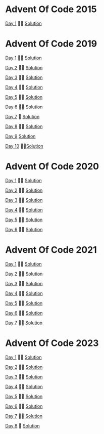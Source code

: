 # Advent Of Code 2015

[Day 1](https://adventofcode.com/2015/day/1) &#127775;&#127775; [Solution](2015/day1/Program.cs)

# Advent Of Code 2019

[Day 1](https://adventofcode.com/2019/day/1) &#127775;&#127775; [Solution](2019/day1/Program.cs)

[Day 2](https://adventofcode.com/2019/day/2) &#127775;&#127775; [Solution](2019/day2/Program.cs)

[Day 3](https://adventofcode.com/2019/day/3) &#127775;&#127775; [Solution](2019/day3/Program.cs)

[Day 4](https://adventofcode.com/2019/day/4) &#127775;&#127775; [Solution](2019/day4/Program.cs)

[Day 5](https://adventofcode.com/2019/day/5) &#127775;&#127775; [Solution](2019/day5/Program.cs)

[Day 6](https://adventofcode.com/2019/day/6) &#127775;&#127775; [Solution](2019/day6/Program.cs)

[Day 7](https://adventofcode.com/2019/day/7) &#127775; [Solution](2019/day7/Program.cs)

[Day 8](https://adventofcode.com/2019/day/8) &#127775;&#127775; [Solution](2019/day8/Program.cs)

[Day 9](https://adventofcode.com/2019/day/9) [Solution](#)

[Day 10](https://adventofcode.com/2019/day/10) &#127775;&#127775;[Solution](2019/day10/Program.cs)

# Advent Of Code 2020

[Day 1](https://adventofcode.com/2020/day/1) &#127775;&#127775; [Solution](2020/day1/Program.cs)

[Day 2](https://adventofcode.com/2020/day/2) &#127775;&#127775; [Solution](2020/day2/Program.cs)

[Day 3](https://adventofcode.com/2020/day/3) &#127775;&#127775; [Solution](2020/day3/Program.cs)

[Day 4](https://adventofcode.com/2020/day/4) &#127775;&#127775; [Solution](2020/day4/Program.cs)

[Day 5](https://adventofcode.com/2020/day/5) &#127775;&#127775; [Solution](2020/day5/Program.cs)

[Day 6](https://adventofcode.com/2020/day/6) &#127775;&#127775; [Solution](2020/day6/Program.cs)

# Advent Of Code 2021

[Day 1](https://adventofcode.com/2021/day/1) &#127775;&#127775; [Solution](2021/day1/Program.cs)

[Day 2](https://adventofcode.com/2021/day/2) &#127775;&#127775; [Solution](2021/day2/Program.cs)

[Day 3](https://adventofcode.com/2021/day/3) &#127775;&#127775; [Solution](2021/day3/Program.cs)

[Day 4](https://adventofcode.com/2021/day/4) &#127775;&#127775; [Solution](2021/day4/Program.cs)

[Day 5](https://adventofcode.com/2021/day/5) &#127775;&#127775; [Solution](2021/day5/Program.cs)

[Day 6](https://adventofcode.com/2021/day/6) &#127775;&#127775; [Solution](2021/day6/Program.cs)

[Day 7](https://adventofcode.com/2021/day/7) &#127775;&#127775; [Solution](2021/day7/Program.cs)

# Advent Of Code 2023

[Day 1](https://adventofcode.com/2023/day/1) &#127775;&#127775; [Solution](2023/day1/Program.cs)

[Day 2](https://adventofcode.com/2023/day/2) &#127775;&#127775; [Solution](2023/day2/Program.cs)

[Day 3](https://adventofcode.com/2023/day/3) &#127775;&#127775; [Solution](2023/day3/Program.cs)

[Day 4](https://adventofcode.com/2023/day/4) &#127775;&#127775; [Solution](2023/day4/Program.cs)

[Day 5](https://adventofcode.com/2023/day/5) &#127775;&#127775; [Solution](2023/day5/Program.cs)

[Day 6](https://adventofcode.com/2023/day/6) &#127775;&#127775; [Solution](2023/day6/Program.cs)

[Day 7](https://adventofcode.com/2023/day/7) &#127775;&#127775; [Solution](2023/day7/Program.cs)

[Day 8](https://adventofcode.com/2023/day/8) &#127775; [Solution](2023/day8/Program.cs)
